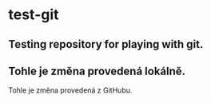 # test-git
Testing repository for playing with git.
----
Tohle je změna provedená lokálně.
---
Tohle je změna provedená z GitHubu.
